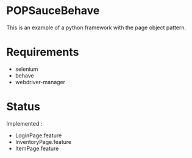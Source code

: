 # POPSauceBehave

This is an example of a python framework with the page object pattern.

# Requirements
- selenium 
- behave
- webdriver-manager

# Status
Implemented :
- LoginPage.feature
- InventoryPage.feature
- ItemPage.feature
